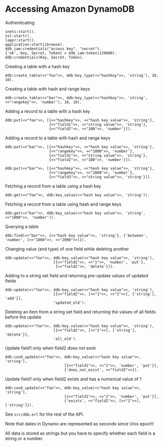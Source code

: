 # Accessing Amazon DynamoDB

Authenticating

    inets:start().
    ssl:start().
    lager:start().
    application:start(ibrowse).
    ddb_iam:credentials("access key", "secret").
    {'ok', Key, Secret, Token} = ddb_iam:token(129600).
    ddb:credentials(Key, Secret, Token).


Creating a table with a hash key

    ddb:create_table(<<"foo">>, ddb:key_type(<<"hashkey">>, 'string'), 10, 10).

Creating a table with hash and range keys

    ddb:create_table(<<"bar">>, ddb:key_type(<<"hashkey">>, 'string', <<"rangekey">>, 'number'), 10, 10).

Adding a record to a table with a hash key

    ddb:put(<<"foo">>, [{<<"hashkey">>, <<"hash key value">>, 'string'},
                        {<<"field1">>, <<"string value">>, 'string'}, 
                        {<<"field2">>, <<"100">>, 'number'}]).

Adding a record to a table with hash and range keys

    ddb:put(<<"bar">>, [{<<"hashkey">>, <<"hash key value">>, 'string'},
                        {<<"rangekey">>, <<"1000">>, 'number'},
                        {<<"field1">>, <<"string value">>, 'string'}, 
                        {<<"field2">>, <<"100">>, 'number'}]).
    
    ddb:put(<<"bar">>, [{<<"hashkey">>, <<"hash key value">>, 'string'},
                        {<<"rangekey">>, <<"2000">>, 'number'},
                        {<<"field3">>, <<"string value">>, 'string'}]).

Fetching a record from a table using a hash key

    ddb:get(<<"foo">>, ddb:key_value(<<"hash key value">>, 'string')).

Fetching a record from a table using hash and range keys

    ddb:get(<<"bar">>, ddb:key_value(<<"hash key value">>, 'string', <<"1000">>, 'number')).

Querying a table

    ddb:find(<<"bar">>, {<<"hash key value">>, 'string'}, {'between', 'number', [<<"1000">>, <<"2000">>]}).

Changing value (and type) of one field while deleting another

    ddb:update(<<"foo">>, ddb:key_value(<<"hash key value">>, 'string'), 
                          [{<<"field1">>, <<"1">>, 'number', 'put'},
                           {<<"field2">>, 'delete'}]).

Adding to a string set field and returning pre-update values of updated fields

    ddb:update(<<"foo">>, ddb:key_value(<<"hash key value">>, 'string'), 
                          [{<<"field2">>, [<<"1">>, <<"2">>], ['string'], 'add'}],
                          'updated_old').

Deleting an item from a string set field and returning the values of all fields before the update

    ddb:update(<<"foo">>, ddb:key_value(<<"hash key value">>, 'string'), 
                          [{<<"field2">>, [<<"1">>], ['string'], 'delete'}],
                          'all_old').

Update field1 only when field2 does not exist

    ddb:cond_update(<<"foo">>, ddb:key_value(<<"hash key value">>, 'string'), 
                               [{<<"field1">>, <<"1">>, 'number', 'put'}],
                               {'does_not_exist', <<"field2">>}).

Update field1 only when field2 exists and has a numerical value of 1

    ddb:cond_update(<<"foo">>, ddb:key_value(<<"hash key value">>, 'string'), 
                               [{<<"field1">>, <<"2">>, 'number', 'put'}],
                               {'exists', <<"field2">>, [<<"2">>], ['string']}).

See `src/ddb.erl` for the rest of the API.

Note that dates in Dynamo are represented as seconds since Unix epoch!

All data is stored as strings but you have to specify whether each field is a string or a number.
